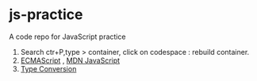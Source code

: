 # js-practice
A code repo for JavaScript practice

1) Search ctr+P,type > container, click on codespace : rebuild container.
2) [ECMAScript](https://tc39.es/ecma262/) , [MDN JavaScript](https://developer.mozilla.org/en-US/docs/Web/JavaScript)
3) [Type Conversion](https://tc39.es/ecma262/multipage/abstract-operations.html#sec-type-conversion)
